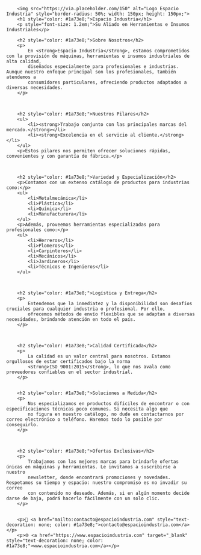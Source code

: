 
        <img src="https://via.placeholder.com/150" alt="Logo Espacio Industria" style="border-radius: 50%; width: 150px; height: 150px;">
        <h1 style="color: #1a73e8;">Espacio Industria</h1>
        <p style="font-size: 1.2em;">Su Aliado en Herramientas e Insumos Industriales</p>

        <h2 style="color: #1a73e8;">Sobre Nosotros</h2>
        <p>
            En <strong>Espacio Industria</strong>, estamos comprometidos con la provisión de máquinas, herramientas e insumos industriales de alta calidad, 
            diseñados especialmente para profesionales e industrias. Aunque nuestro enfoque principal son los profesionales, también atendemos a 
            consumidores particulares, ofreciendo productos adaptados a diversas necesidades.
        </p>



        <h2 style="color: #1a73e8;">Nuestros Pilares</h2>
        <ul>
            <li><strong>Trabajo conjunto con las principales marcas del mercado.</strong></li>
            <li><strong>Excelencia en el servicio al cliente.</strong></li>
        </ul>
        <p>Estos pilares nos permiten ofrecer soluciones rápidas, convenientes y con garantía de fábrica.</p>



        <h2 style="color: #1a73e8;">Variedad y Especialización</h2>
        <p>Contamos con un extenso catálogo de productos para industrias como:</p>
        <ul>
            <li>Metalmecánica</li>
            <li>Plástica</li>
            <li>Química</li>
            <li>Manufacturera</li>
        </ul>
        <p>Además, proveemos herramientas especializadas para profesionales como:</p>
        <ul>
            <li>Herreros</li>
            <li>Plomeros</li>
            <li>Carpinteros</li>
            <li>Mecánicos</li>
            <li>Jardineros</li>
            <li>Técnicos e Ingenieros</li>
        </ul>



        <h2 style="color: #1a73e8;">Logística y Entrega</h2>
        <p>
            Entendemos que la inmediatez y la disponibilidad son desafíos cruciales para cualquier industria o profesional. Por ello, 
            ofrecemos métodos de envío flexibles que se adaptan a diversas necesidades, brindando atención en todo el país.
        </p>



        <h2 style="color: #1a73e8;">Calidad Certificada</h2>
        <p>
            La calidad es un valor central para nosotros. Estamos orgullosos de estar certificados bajo la norma 
            <strong>ISO 9001:2015</strong>, lo que nos avala como proveedores confiables en el sector industrial.
        </p>


        <h2 style="color: #1a73e8;">Soluciones a Medida</h2>
        <p>
            Nos especializamos en productos difíciles de encontrar o con especificaciones técnicas poco comunes. Si necesita algo que 
            no figura en nuestro catálogo, no dude en contactarnos por correo electrónico o teléfono. Haremos todo lo posible por conseguirlo.
        </p>



        <h2 style="color: #1a73e8;">Ofertas Exclusivas</h2>
        <p>
            Trabajamos con las mejores marcas para brindarle ofertas únicas en máquinas y herramientas. Le invitamos a suscribirse a nuestro 
            newsletter, donde encontrará promociones y novedades. Respetamos su tiempo y espacio: nuestro compromiso es no invadir su correo 
            con contenido no deseado. Además, si en algún momento decide darse de baja, podrá hacerlo fácilmente con un solo clic.
        </p>


        <p>📧 <a href="mailto:contacto@espacioindustria.com" style="text-decoration: none; color: #1a73e8;">contacto@espacioindustria.com</a></p>
        <p>🌐 <a href="https://www.espacioindustria.com" target="_blank" style="text-decoration: none; color: #1a73e8;">www.espacioindustria.com</a></p>


